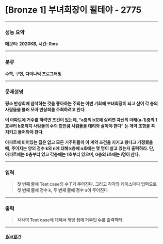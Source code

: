 # [Bronze 1] 부녀회장이 될테야 - 2775
___
### **성능 요약**  
**메모리: 2020KB, 시간: 0ms**
___
### **분류**
**수학, 구현, 다이나믹 프로그래밍**
___
### **문제설명**  
**<p>평소 반상회에 참석하는 것을 좋아하는 주희는 이번 기회에 부녀회장이 되고 싶어 각 층의 사람들을 불러 모아 반상회를 주최하려고 한다.</p> <p>이 아파트에 거주를 하려면 조건이 있는데, “a층의 b호에 살려면 자신의 아래(a-1)층의 1호부터 b호까지 사람들의 수의 합만큼 사람들을 데려와 살아야 한다” 는 계약 조항을 꼭 지키고 들어와야 한다.</p> <p>아파트에 비어있는 집은 없고 모든 거주민들이 이 계약 조건을 지키고 왔다고 가정했을 때, 주어지는 양의 정수 k와 n에 대해 k층에 n호에는 몇 명이 살고 있는지 출력하라. 단, 아파트에는 0층부터 있고 각층에는 1호부터 있으며, 0층의 i호에는 i명이 산다.**</p>
___
### **입력**  
 > **첫 번째 줄에 Test case의 수 T가 주어진다. 그리고 각각의 케이스마다 입력으로 첫 번째 줄에 정수 k, 두 번째 줄에 정수 n이 주어진다**
 
 ___
### **출력**  
 > **각각의 Test case에 대해서 해당 집에 거주민 수를 출력하라.**
 
 ____
 ##### [*링크열기*](https://www.acmicpc.net/problem/2775)